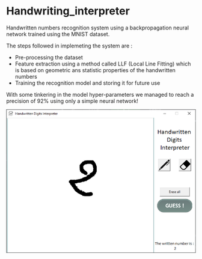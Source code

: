 # Handwriting_interpreter

Handwritten numbers recognition system using a backpropagation neural network trained using the MNIST dataset.

The steps followed in implemeting the system are :

- Pre-processing the dataset
- Feature extraction using a method called LLF (Local Line Fitting) which is based on geometric ans statistic properties of the handwritten numbers
- Training the recognition model and storing it for future use

With some tinkering in the model hyper-parameters we managed to reach a precision of 92% using only a simple neural network!

![image info](GUI_capture.PNG)

